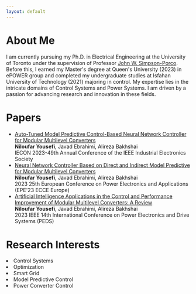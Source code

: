```yaml
---
layout: default
---
```

# About Me

I am currently pursuing my Ph.D. in Electrical Engineering at the University of Toronto under the supervision of Professor <a href="https://www.control.utoronto.ca/~jwsimpson/">John W. Simpson-Porco</a>. Before this, I earned my Master's degree at Queen's University (2023) in ePOWER group and completed my undergraduate studies at Isfahan University of Technology (2021) majoring in control.  My expertise lies in the intricate domains of Control Systems and Power Systems. I am driven by a passion for advancing research and innovation in these fields.

# Papers
<ul>
  <li>
    <a href="https://ieeexplore.ieee.org/abstract/document/10312231">Auto-Tuned Model Predictive Control-Based Neural Network Controller for Modular Multilevel Converters</a><br>
    <b>Niloufar Yousefi</b>, Javad Ebrahimi, Alireza Bakhshai<br>
    IECON 2023-49th Annual Conference of the IEEE Industrial Electronics Society
  </li>

  <li>
    <a href="https://ieeexplore.ieee.org/abstract/document/10264657">Neural Network Controller Based on Direct and Indirect Model Predictive for Modular Multilevel Converters</a><br>
    <b>Niloufar Yousefi</b>, Javad Ebrahimi, Alireza Bakhshai<br>
    2023 25th European Conference on Power Electronics and Applications (EPE'23 ECCE Europe)
  </li>

  <li>
    <a href="https://ieeexplore.ieee.org/abstract/document/10246700">Artificial Intelligence Applications in the Control and Performance Improvement of Modular Multilevel Converters: A Review</a><br>
    <b>Niloufar Yousefi</b>, Javad Ebrahimi, Alireza Bakhshai<br>
    2023 IEEE 14th International Conference on Power Electronics and Drive Systems (PEDS)
  </li>
</ul>

# Research Interests
<u1>
  <li>Control Systems</li>
  <li>Optimization</li>
  <li>Smart Grid</li>
  <li>Model Predictive Control</li>
  <Li>Power Converter Control</Li>
  


</u1>
